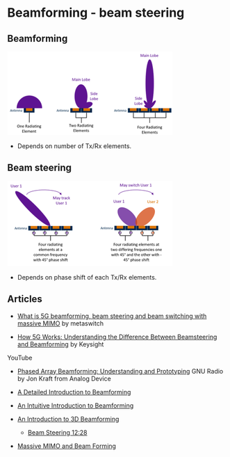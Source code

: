 # Beamforming - beam steering

## Beamforming

![Beamforming](images/beamforming.webp)

* Depends on number of Tx/Rx elements.

## Beam steering

![Beam steering](images/beamsteering.webp)

* Depends on phase shift of each Tx/Rx elements.

## Articles

* [What is 5G beamforming, beam steering and beam switching with massive MIMO](https://www.metaswitch.com/knowledge-center/reference/what-is-beamforming-beam-steering-and-beam-switching-with-massive-mimo) by metaswitch

* [How 5G Works: Understanding the Difference Between Beamsteering and Beamforming](https://blogs.keysight.com/blogs/inds.entry.html/2020/08/31/how_5g_works_thedi-E9uz.html) by Keysight

YouTube

* [Phased Array Beamforming: Understanding and Prototyping](https://www.youtube.com/watch?v=0hnWfTvETcU) GNU Radio by Jon Kraft from Analog Device
* [A Detailed Introduction to Beamforming](https://youtu.be/HKpQP8H4JRc)
* [An Intuitive Introduction to Beamforming](https://www.youtube.com/watch?v=lH5nqLfNVCA)
* [An Introduction to 3D Beamforming](https://youtu.be/lH5nqLfNVCA)
  * [Beam Steering 12:28](https://www.youtube.com/watch?v=lH5nqLfNVCA)

* [Massive MIMO and Beam Forming](https://youtu.be/Pa1Y_6FwmAg)
